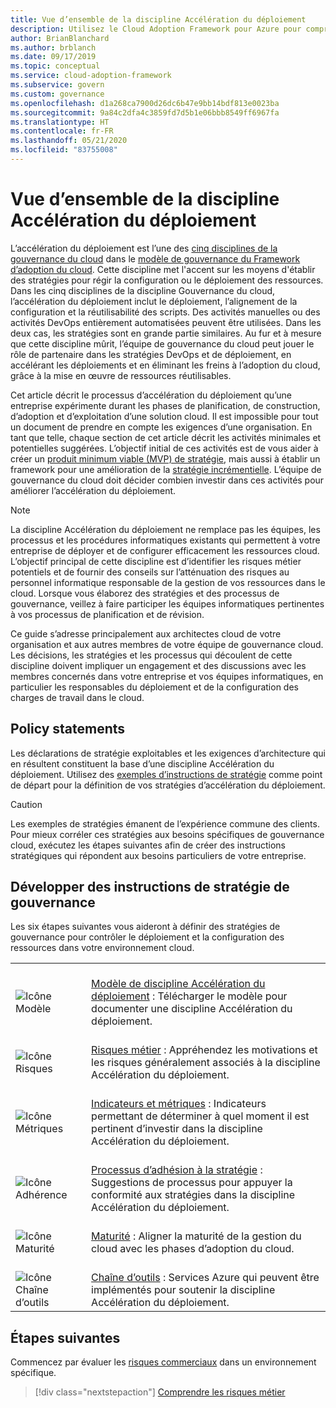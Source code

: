 ```yaml
---
title: Vue d’ensemble de la discipline Accélération du déploiement
description: Utilisez le Cloud Adoption Framework pour Azure pour comprendre l’accélération du déploiement par rapport à la gouvernance du cloud.
author: BrianBlanchard
ms.author: brblanch
ms.date: 09/17/2019
ms.topic: conceptual
ms.service: cloud-adoption-framework
ms.subservice: govern
ms.custom: governance
ms.openlocfilehash: d1a268ca7900d26dc6b47e9bb14bdf813e0023ba
ms.sourcegitcommit: 9a84c2dfa4c3859fd7d5b1e06bbb8549ff6967fa
ms.translationtype: HT
ms.contentlocale: fr-FR
ms.lasthandoff: 05/21/2020
ms.locfileid: "83755008"
---
```

# <a name="deployment-acceleration-discipline-overview"></a>Vue d’ensemble de la discipline Accélération du déploiement

L’accélération du déploiement est l’une des [cinq disciplines de la gouvernance du cloud](../governance-disciplines.md) dans le [modèle de gouvernance du Framework d’adoption du cloud](../index.md). Cette discipline met l'accent sur les moyens d'établir des stratégies pour régir la configuration ou le déploiement des ressources. Dans les cinq disciplines de la discipline Gouvernance du cloud, l’accélération du déploiement inclut le déploiement, l’alignement de la configuration et la réutilisabilité des scripts. Des activités manuelles ou des activités DevOps entièrement automatisées peuvent être utilisées. Dans les deux cas, les stratégies sont en grande partie similaires. Au fur et à mesure que cette discipline mûrit, l’équipe de gouvernance du cloud peut jouer le rôle de partenaire dans les stratégies DevOps et de déploiement, en accélérant les déploiements et en éliminant les freins à l’adoption du cloud, grâce à la mise en œuvre de ressources réutilisables.

Cet article décrit le processus d’accélération du déploiement qu’une entreprise expérimente durant les phases de planification, de construction, d’adoption et d’exploitation d’une solution cloud. Il est impossible pour tout un document de prendre en compte les exigences d’une organisation. En tant que telle, chaque section de cet article décrit les activités minimales et potentielles suggérées. L’objectif initial de ces activités est de vous aider à créer un [produit minimum viable (MVP) de stratégie](../policy-compliance/index.md#minimum-viable-product-mvp-for-policy), mais aussi à établir un framework pour une amélioration de la [stratégie incrémentielle](../policy-compliance/index.md#incremental-policy-growth). L’équipe de gouvernance du cloud doit décider combien investir dans ces activités pour améliorer l’accélération du déploiement.

> [!NOTE]
> La discipline Accélération du déploiement ne remplace pas les équipes, les processus et les procédures informatiques existants qui permettent à votre entreprise de déployer et de configurer efficacement les ressources cloud. L’objectif principal de cette discipline est d’identifier les risques métier potentiels et de fournir des conseils sur l’atténuation des risques au personnel informatique responsable de la gestion de vos ressources dans le cloud. Lorsque vous élaborez des stratégies et des processus de gouvernance, veillez à faire participer les équipes informatiques pertinentes à vos processus de planification et de révision.

Ce guide s’adresse principalement aux architectes cloud de votre organisation et aux autres membres de votre équipe de gouvernance cloud. Les décisions, les stratégies et les processus qui découlent de cette discipline doivent impliquer un engagement et des discussions avec les membres concernés dans votre entreprise et vos équipes informatiques, en particulier les responsables du déploiement et de la configuration des charges de travail dans le cloud.

## <a name="policy-statements"></a>Policy statements

Les déclarations de stratégie exploitables et les exigences d’architecture qui en résultent constituent la base d’une discipline Accélération du déploiement. Utilisez des [exemples d’instructions de stratégie](./policy-statements.md) comme point de départ pour la définition de vos stratégies d’accélération du déploiement.

> [!CAUTION]
> Les exemples de stratégies émanent de l’expérience commune des clients. Pour mieux corréler ces stratégies aux besoins spécifiques de gouvernance cloud, exécutez les étapes suivantes afin de créer des instructions stratégiques qui répondent aux besoins particuliers de votre entreprise.

## <a name="develop-governance-policy-statements"></a>Développer des instructions de stratégie de gouvernance

Les six étapes suivantes vous aideront à définir des stratégies de gouvernance pour contrôler le déploiement et la configuration des ressources dans votre environnement cloud.

<!-- markdownlint-disable MD033 -->

| | |
|---|---|
| <br> ![Icône Modèle](../../_images/govern/process-template.png) | <br> [Modèle de discipline Accélération du déploiement](./template.md) : Télécharger le modèle pour documenter une discipline Accélération du déploiement. |
| <br> ![Icône Risques](../../_images/govern/process-risks.png) | <br> [Risques métier](./business-risks.md) : Appréhendez les motivations et les risques généralement associés à la discipline Accélération du déploiement.|
| <br> ![Icône Métriques](../../_images/govern/process-metrics.png) | <br> [Indicateurs et métriques](./metrics-tolerance.md) : Indicateurs permettant de déterminer à quel moment il est pertinent d’investir dans la discipline Accélération du déploiement. |
| <br> ![Icône Adhérence](../../_images/govern/process-enforce.png) | <br> [Processus d’adhésion à la stratégie](./compliance-processes.md) : Suggestions de processus pour appuyer la conformité aux stratégies dans la discipline Accélération du déploiement. |
| <br> ![Icône Maturité](../../_images/govern/process-maturity.png) | <br> [Maturité](./discipline-improvement.md) : Aligner la maturité de la gestion du cloud avec les phases d’adoption du cloud.|
| <br> ![Icône Chaîne d’outils](../../_images/govern/process-toolchain.png) | <br> [Chaîne d’outils](./toolchain.md) : Services Azure qui peuvent être implémentés pour soutenir la discipline Accélération du déploiement. |

## <a name="next-steps"></a>Étapes suivantes

Commencez par évaluer les [risques commerciaux](./business-risks.md) dans un environnement spécifique.

> [!div class="nextstepaction"]
> [Comprendre les risques métier](./business-risks.md)

<!-- markdownlint-enable MD033 -->

